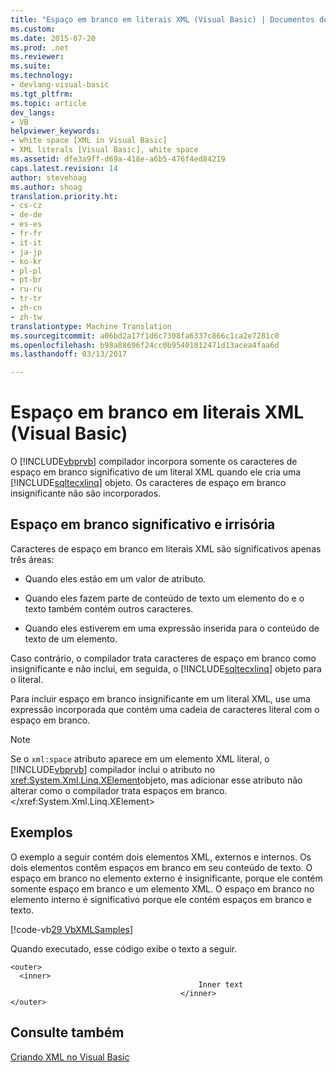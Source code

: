 ```yaml
---
title: "Espaço em branco em literais XML (Visual Basic) | Documentos do Microsoft"
ms.custom: 
ms.date: 2015-07-20
ms.prod: .net
ms.reviewer: 
ms.suite: 
ms.technology:
- devlang-visual-basic
ms.tgt_pltfrm: 
ms.topic: article
dev_langs:
- VB
helpviewer_keywords:
- white space [XML in Visual Basic]
- XML literals [Visual Basic], white space
ms.assetid: dfe3a9ff-d69a-418e-a6b5-476f4ed84219
caps.latest.revision: 14
author: stevehoag
ms.author: shoag
translation.priority.ht:
- cs-cz
- de-de
- es-es
- fr-fr
- it-it
- ja-jp
- ko-kr
- pl-pl
- pt-br
- ru-ru
- tr-tr
- zh-cn
- zh-tw
translationtype: Machine Translation
ms.sourcegitcommit: a06bd2a17f1d6c7308fa6337c866c1ca2e7281c0
ms.openlocfilehash: b98a88696f24cc0b95401812471d13acea4faa6d
ms.lasthandoff: 03/13/2017

---
```

# <a name="white-space-in-xml-literals-visual-basic"></a>Espaço em branco em literais XML (Visual Basic)
O [!INCLUDE[vbprvb](../../../../csharp/programming-guide/concepts/linq/includes/vbprvb_md.md)] compilador incorpora somente os caracteres de espaço em branco significativo de um literal XML quando ele cria uma [!INCLUDE[sqltecxlinq](../../../../csharp/programming-guide/concepts/linq/includes/sqltecxlinq_md.md)] objeto. Os caracteres de espaço em branco insignificante não são incorporados.  
  
## <a name="significant-and-insignificant-white-space"></a>Espaço em branco significativo e irrisória  
 Caracteres de espaço em branco em literais XML são significativos apenas três áreas:  
  
-   Quando eles estão em um valor de atributo.  
  
-   Quando eles fazem parte de conteúdo de texto um elemento do e o texto também contém outros caracteres.  
  
-   Quando eles estiverem em uma expressão inserida para o conteúdo de texto de um elemento.  
  
 Caso contrário, o compilador trata caracteres de espaço em branco como insignificante e não inclui, em seguida, o [!INCLUDE[sqltecxlinq](../../../../csharp/programming-guide/concepts/linq/includes/sqltecxlinq_md.md)] objeto para o literal.  
  
 Para incluir espaço em branco insignificante em um literal XML, use uma expressão incorporada que contém uma cadeia de caracteres literal com o espaço em branco.  
  
> [!NOTE]
>  Se o `xml:space` atributo aparece em um elemento XML literal, o [!INCLUDE[vbprvb](../../../../csharp/programming-guide/concepts/linq/includes/vbprvb_md.md)] compilador inclui o atributo no <xref:System.Xml.Linq.XElement>objeto, mas adicionar esse atributo não alterar como o compilador trata espaços em branco.</xref:System.Xml.Linq.XElement>  
  
## <a name="examples"></a>Exemplos  
 O exemplo a seguir contém dois elementos XML, externos e internos. Os dois elementos contêm espaços em branco em seu conteúdo de texto. O espaço em branco no elemento externo é insignificante, porque ele contém somente espaço em branco e um elemento XML. O espaço em branco no elemento interno é significativo porque ele contém espaços em branco e texto.  
  
 [!code-vb[29 VbXMLSamples](../../../../visual-basic/language-reference/operators/codesnippet/VisualBasic/white-space-in-xml-literals_1.vb)]  
  
 Quando executado, esse código exibe o texto a seguir.  
  
```  
<outer>  
  <inner>  
                                          Inner text  
                                      </inner>  
</outer>  
```  
  
## <a name="see-also"></a>Consulte também  
 [Criando XML no Visual Basic](../../../../visual-basic/programming-guide/language-features/xml/creating-xml.md)
